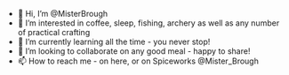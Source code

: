 - 👋 Hi, I’m @MisterBrough
- 👀 I’m interested in coffee, sleep, fishing, archery as well as any number of practical crafting
- 🌱 I’m currently learning all the time - you never stop!
- 💞️ I’m looking to collaborate on any good meal - happy to share!
- 📫 How to reach me - on here, or on Spiceworks @Mister_Brough

